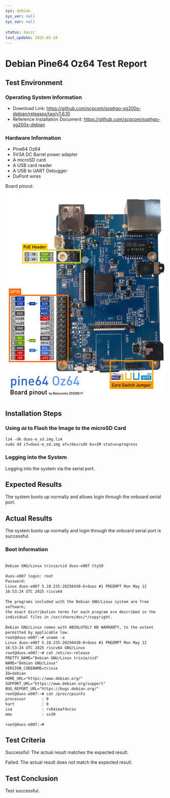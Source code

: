 ```yaml
---
sys: debian
sys_ver: null
sys_var: null

status: basic
last_update: 2025-05-20
---
```


# Debian Pine64 Oz64 Test Report

## Test Environment

### Operating System Information

- Download Link: https://github.com/scpcom/sophgo-sg200x-debian/releases/tag/v1.6.10
- Reference Installation Document: https://github.com/scpcom/sophgo-sg200x-debian

### Hardware Information

- Pine64 Oz64
- 5V3A DC Barrel power adapter
- A microSD card
- A USB card reader
- A USB to UART Debugger
- DuPont wires

Board pinout:

![](oz64_pinout.webp)

## Installation Steps

### Using `dd` to Flash the Image to the microSD Card

```shell
lz4 -dk duos-e_sd.img.lz4
sudo dd if=duos-e_sd.img of=/dev/sdX bs=1M status=progress
```

### Logging into the System

Logging into the system via the serial port.

## Expected Results

The system boots up normally and allows login through the onboard serial port.

## Actual Results

The system boots up normally and login through the onboard serial port is successful.

### Boot Information

```log

Debian GNU/Linux trixie/sid duos-e007 ttyS0

duos-e007 login: root
Password:
Linux duos-e007 5.10.235-20250430-6+duos #1 PREEMPT Mon May 12 16:53:24 UTC 2025 riscv64

The programs included with the Debian GNU/Linux system are free software;
the exact distribution terms for each program are described in the
individual files in /usr/share/doc/*/copyright.

Debian GNU/Linux comes with ABSOLUTELY NO WARRANTY, to the extent
permitted by applicable law.
root@duos-e007:~# uname -a
Linux duos-e007 5.10.235-20250430-6+duos #1 PREEMPT Mon May 12 16:53:24 UTC 2025 riscv64 GNU/Linux
root@duos-e007:~# cat /etc/os-release
PRETTY_NAME="Debian GNU/Linux trixie/sid"
NAME="Debian GNU/Linux"
VERSION_CODENAME=trixie
ID=debian
HOME_URL="https://www.debian.org/"
SUPPORT_URL="https://www.debian.org/support"
BUG_REPORT_URL="https://bugs.debian.org/"
root@duos-e007:~# cat /proc/cpuinfo
processor       : 0
hart            : 0
isa             : rv64imafdvcsu
mmu             : sv39

root@duos-e007:~#

```

## Test Criteria

Successful: The actual result matches the expected result.

Failed: The actual result does not match the expected result.

## Test Conclusion

Test successful.

